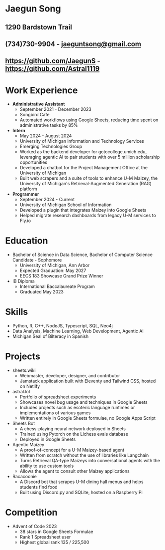 # Jaegun Song
## 1290 Bardstown Trail
## (734)730-9904 - jaeguntsong@gmail.com
## https://github.com/JaegunS - https://github.com/Astral1119

# Work Experience
- **Administrative Assistant**
    - September 2021 - December 2023
    - Songbird Cafe
    - Automated workflows using Google Sheets, reducing time spent on administrative tasks by 85%
- **Intern**
    - May 2024 - August 2024
    - University of Michigan Information and Technology Services
    - Emerging Technologies Group
    - Worked as the backend developer for gotocollege.umich.edu, leveraging agentic AI to pair students with over 5 million scholarship opportunities
    - Developed a chatbot for the Project Management Office at the University of Michigan
    - Built web scrapers and a suite of tools to enhance U-M Maizey, the University of Michigan's Retrieval-Augmented Generation (RAG) platform
- **Programmer**
    - September 2024 - Current
    - University of Michigan School of Information
    - Developed a plugin that integrates Maizey into Google Sheets
    - Helped migrate research dashboards from legacy U-M services to Fly.io

# Education
- Bachelor of Science in Data Science, Bachelor of Computer Science Candidate - Sophomore
    - University of Michigan, Ann Arbor
    - Expected Graduation: May 2027
    -  EECS 183 Showcase Grand Prize Winner
- IB Diploma
    - International Baccalaureate Program
    - Graduated May 2023

# Skills
- Python, R, C++, NodeJS, Typescript, SQL, Neo4j
- Data Analysis, Machine Learning, Web Development, Agentic AI
- Michigan Seal of Bilteracy in Spanish

# Projects
- sheets.wiki
    - Webmaster, developer, designer, and contributor
    - Jamstack application built with Eleventy and Tailwind CSS, hosted on Netlify
- astral.lol
    - Portfolio of spreadsheet experiments
    - Showcases novel bug usage and techniques in Google Sheets
    - Includes projects such as esoteric language runtimes or implementations of various games
    - Written entirely in Google Sheets formulae, no Google Apps Script
- Sheets Bot
    - A chess-playing neural network deployed in Sheets
    - Trained using Pytorch on the Lichess evals database
    - Deployed in Google Sheets
- Agentic Maizey
    - A proof-of-concept for a U-M Maizey-based agent
    - Written from scratch without the use of libraries like Langchain
    - Turns Retrieval QA-type Maizeys into conversational agents with the ability to use custom tools
    - Allows the agent to consult other Maizey applications
- Racacoonie
    - A Discord bot that scrapes U-M dining hall menus and helps students find food
    - Built using Discord.py and SQLite, hosted on a Raspberry Pi

# Competition
- Advent of Code 2023
    - 38 stars in Google Sheets Formulae
    - Rank 1 Spreadsheet user
    - Highest global rank 135 / 225,500
